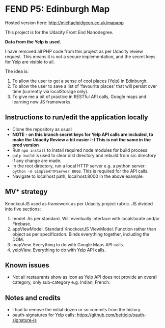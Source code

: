 # FEND P5: Edinburgh Map

Hosted version here: http://michaelpidgeon.co.uk/mapapp

This project is for the Udacity Front End Nanodegree.

**Data from the Yelp is used.**

I have removed all PHP code from this project as per Udacity review request. This means it is not a secure implementation, and the secret keys for Yelp are visible to all.

The idea is:

1. To allow the user to get a sense of cool places (Yelp) in Edinburgh.
2. To allow the user to save a list of 'favourite places' that will persist over time (currently via localStorage only).
3. To give me a bit of practice in RESTful API calls, Google maps and learning new JS frameworks.

## Instructions to run/edit the application locally

* Clone the repository as usual
* **NOTE - on this branch secret keys for Yelp API calls are included, to make the Udacity Review a bit easier :-) This is not the same in the prod version**
* Run `npm install` to install required node modules for build process
* `gulp build` is used to clear dist directory and rebuild from src directory if any change are made.
* In the root directory, run a local HTTP server e.g. a python server: `python -m SimpleHTTPServer 8000`. This is required for the API calls. 
* Navigate to localhost path, localhost:8000 in the above example.

## MV* strategy

KnockoutJS used as framework as per Udacity project rubric. JS  divided into five sections:

1. model. As per standard. Will eventually interface with localstorate and/or Firebase.
2. appViewModel. Standard KnockoutJS ViewModel. Function rather than object as per specification. Binds everything together, including the DOM.
3. mapView. Everything to do with Google Maps API calls.
4. yelpView. Everything to do with Yelp API calls.

## Known issues

* Not all restaurants show as icon as Yelp API does not provide an overall category, only sub-category e.g. Indian, French.

## Notes and credits

* I had to remove the initial dozen or so commits from the history.
* oauth-signatures for Yelp calls: https://github.com/bettiolo/oauth-signature-js
